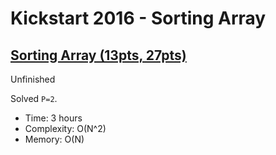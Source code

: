 # Kickstart 2016 - Sorting Array

## [Sorting Array (13pts, 27pts)](https://codingcompetitions.withgoogle.com/kickstart/round/0000000000201ca0/0000000000201ca1)

Unfinished

Solved `P=2`.

* Time: 3 hours
* Complexity: O(N^2)
* Memory: O(N)

